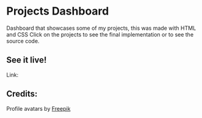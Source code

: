 # Projects Dashboard

Dashboard that showcases some of my projects, this was made with HTML and CSS
Click on the projects to see the final implementation or to see the source code.

## See it live!

Link:

## Credits:

Profile avatars by <a href="https://www.freepik.com/free-vector/cartoon-avatar-collection_3941425.htm#page=6&query=people%20avatar&position=19&from_view=keyword&track=ais_user&uuid=21116b76-d7cb-422e-b8f2-5f57982d1838">Freepik</a>
